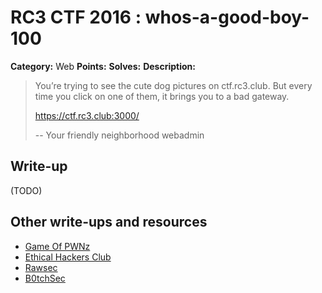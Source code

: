 # RC3 CTF 2016 : whos-a-good-boy-100

**Category:** Web
**Points:**
**Solves:**
**Description:**

> You’re trying to see the cute dog pictures on ctf.rc3.club. But every time you click on one of them, it brings you to a bad gateway.
>
>
>
> <https://ctf.rc3.club:3000/>
>
>
>
>
> -- Your friendly neighborhood webadmin

## Write-up

(TODO)

## Other write-ups and resources

* [Game Of PWNz](https://gameofpwnz.com/?p=451)
* [Ethical Hackers Club](https://ethicalhackers.club/rc3-ctf-2016-write-ups/#GoodBoy)
* [Rawsec](http://rawsec.ml/en/RC3CTF-2016-web-100-Who-s-a-good-boy/)
* [B0tchSec](http://b0tchsec.com/2016/rc3ctf/good-boy)
